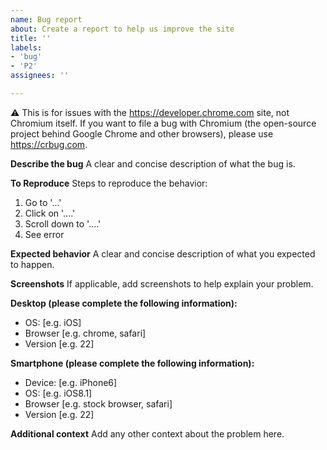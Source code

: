 ```yaml
---
name: Bug report
about: Create a report to help us improve the site
title: ''
labels:
- 'bug'
- 'P2'
assignees: ''

---
```


⚠️ This is for issues with the https://developer.chrome.com site, not Chromium itself.
If you want to file a bug with Chromium (the open-source project behind Google Chrome and other browsers), please use https://crbug.com.

**Describe the bug**
A clear and concise description of what the bug is.

**To Reproduce**
Steps to reproduce the behavior:
1. Go to '...'
2. Click on '....'
3. Scroll down to '....'
4. See error

**Expected behavior**
A clear and concise description of what you expected to happen.

**Screenshots**
If applicable, add screenshots to help explain your problem.

**Desktop (please complete the following information):**
 - OS: [e.g. iOS]
 - Browser [e.g. chrome, safari]
 - Version [e.g. 22]

**Smartphone (please complete the following information):**
 - Device: [e.g. iPhone6]
 - OS: [e.g. iOS8.1]
 - Browser [e.g. stock browser, safari]
 - Version [e.g. 22]

**Additional context**
Add any other context about the problem here.
